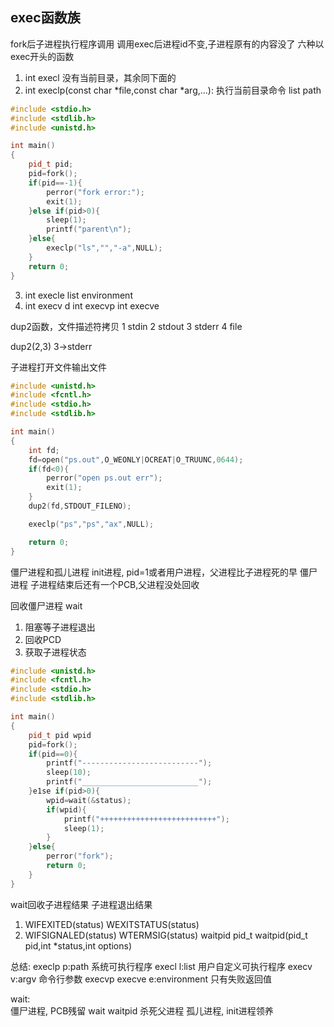 ## exec函数族
fork后子进程执行程序调用
调用exec后进程id不变,子进程原有的内容没了
六种以exec开头的函数
1. int execl
没有当前目录，其余同下面的
2. int execlp(const char *file,const char *arg,...):
执行当前目录命令
    list path
```cpp
#include <stdio.h>
#include <stdlib.h>
#include <unistd.h>

int main()
{
    pid_t pid;
    pid=fork();
    if(pid==-1){
        perror("fork error:");
        exit(1);
    }else if(pid>0){
        sleep(1);
        printf("parent\n");
    }else{ 
        execlp("ls","","-a",NULL);
    }
    return 0;
}
```
3. int execle
list environment
4. int execv
d
int execvp
int execve

dup2函数，文件描述符拷贝
1 stdin
2 stdout
3 stderr
4 file

dup2(2,3) 3->stderr

子进程打开文件输出文件
```cpp
#include <unistd.h>
#include <fcntl.h>
#include <stdio.h>
#include <stdlib.h>

int main()
{
    int fd;
    fd=open("ps.out",O_WEONLY|OCREAT|O_TRUUNC,0644);
    if(fd<0){
        perror("open ps.out err");
        exit(1);
    }
    dup2(fd,STDOUT_FILENO);

    execlp("ps","ps","ax",NULL);

    return 0;
}
```

僵尸进程和孤儿进程
init进程, pid=1或者用户进程，父进程比子进程死的早
僵尸进程
子进程结束后还有一个PCB,父进程没处回收

回收僵尸进程
wait

1. 阻塞等子进程退出
2. 回收PCD
3. 获取子进程状态
```cpp
#include <unistd.h>
#include <fcntl.h>
#include <stdio.h>
#include <stdlib.h>

int main()
{
    pid_t pid wpid
    pid=fork();
    if(pid==0){
        printf("--------------------------");
        sleep(10);
        printf("__________________________");
    }e1se if(pid>0){
        wpid=wait(&status);
        if(wpid){
            printf("++++++++++++++++++++++++++");
            sleep(1);
        }
    }else{
        perror("fork");
        return 0;
    }
}
```

wait回收子进程结果
子进程退出结果
1.  WIFEXITED(status)
    WEXITSTATUS(status)
2.  WIFSIGNALED(status)
    WTERMSIG(status)
waitpid
pid_t waitpid(pid_t pid,int *status,int options)

总结:
execlp p:path 系统可执行程序
execl  l:list 用户自定义可执行程序
execv  v:argv 命令行参数
execvp
execve e:environment
只有失败返回值

wait:  
     僵尸进程, PCB残留
        wait
        waitpid
        杀死父进程
     孤儿进程, init进程领养